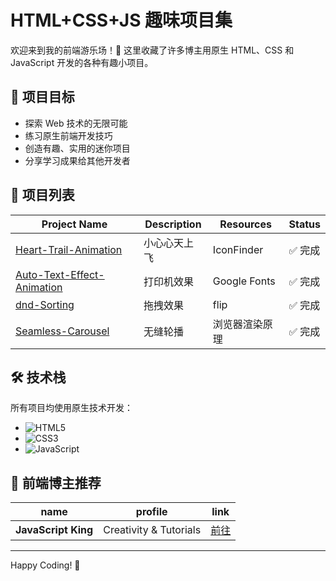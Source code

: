 # HTML+CSS+JS 趣味项目集

欢迎来到我的前端游乐场！🎢 这里收藏了许多博主用原生 HTML、CSS 和 JavaScript 开发的各种有趣小项目。

## 🎯 项目目标

- 探索 Web 技术的无限可能
- 练习原生前端开发技巧
- 创造有趣、实用的迷你项目
- 分享学习成果给其他开发者

## 🚀 项目列表

| Project Name                    | Description  | Resources      | Status  |
| ------------------------------- | ------------ | -------------- | ------- |
| [Heart-Trail-Animation](#)      | 小心心天上飞 | IconFinder     | ✅ 完成 |
| [Auto-Text-Effect-Animation](#) | 打印机效果   | Google Fonts   | ✅ 完成 |
| [dnd-Sorting](#)                | 拖拽效果     | flip           | ✅ 完成 |
| [Seamless-Carousel](#)          | 无缝轮播     | 浏览器渲染原理 | ✅ 完成 |

## 🛠️ 技术栈

所有项目均使用原生技术开发：

- ![HTML5](https://img.shields.io/badge/-HTML5-E34F26?logo=html5&logoColor=white)
- ![CSS3](https://img.shields.io/badge/-CSS3-1572B6?logo=css3&logoColor=white)
- ![JavaScript](https://img.shields.io/badge/-JavaScript-F7DF1E?logo=javascript&logoColor=black)

## 📢 前端博主推荐

| name                | profile                | link                                            |
| ------------------- | ---------------------- | ----------------------------------------------- |
| **JavaScript King** | Creativity & Tutorials | [前往](https://www.youtube.com/@JavaScriptKing) |

---

Happy Coding! 🎉
